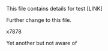 This file contains details for test [LINK]

Further change to this file.

x7878

Yet another but not aware of

